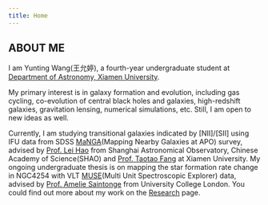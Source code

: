 ```yaml
---
title: Home
---
```


## ABOUT ME

I am Yunting Wang(王允婷), a fourth-year undergraduate student at [Department of Astronomy, Xiamen University](https://astro.xmu.edu.cn/en/HOME.htm).

My primary interest is in galaxy formation and evolution, including gas cycling, co-evolution of central black holes and galaxies, high-redshift galaxies, gravitation lensing, numerical simulations, etc. Still, I am open to new ideas as well.

Currently, I am studying transitional galaxies indicated by [NII]/[SII] using IFU data from SDSS [MaNGA](https://www.sdss.org/dr14/manga/)(Mapping Nearby Galaxies at APO) survey, advised by [Prof. Lei Hao](http://sourcedb.shao.cas.cn/yw/pl/fs/201012/t20101218_3046501.html) from Shanghai Astronomical Observatory, Chinese Academy of Science(SHAO) and [Prof. Taotao Fang](https://astro.xmu.edu.cn/info/1074/1848.htm) at Xiamen University. My ongoing undergraduate thesis is on mapping the star formation rate change in NGC4254 with VLT [MUSE](https://www.eso.org/sci/facilities/develop/instruments/muse.html)(Multi Unit Spectroscopic Explorer) data, advised by [Prof. Amelie Saintonge](http://www.star.ucl.ac.uk/~amelie/) from University College London. You could find out more about my work on the [Research](https://yunting-wang.github.io/research) page.